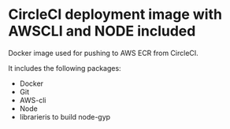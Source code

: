 # CircleCI deployment image with AWSCLI and NODE included

Docker image used for pushing to AWS ECR from CircleCI.

It includes the following packages:

- Docker
- Git
- AWS-cli
- Node
- librarieris to build node-gyp
